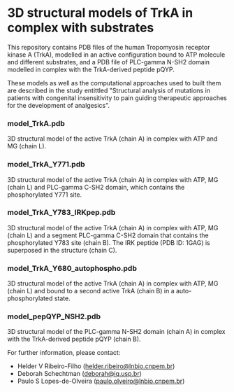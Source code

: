 # 3D structural models of TrkA in complex with substrates

This repository contains PDB files of the human Tropomyosin receptor kinase A (TrkA), modelled in an active configuration bound to ATP molecule and different substrates, and a PDB file of PLC-gamma N-SH2 domain modelled in complex with the TrkA-derived peptide pQYP. 

These models as well as the computational approaches used to built them are described in the study entittled "Structural analysis of mutations in patients with congenital insensitivity to pain guiding therapeutic approaches for the development of analgesics".

### model_TrkA.pdb
3D structural model of the active TrkA (chain A) in complex with ATP and MG (chain L).

### model_TrkA_Y771.pdb
3D structural model of the active TrkA (chain A) in complex with ATP, MG (chain L) and PLC-gamma C-SH2 domain, which contains the phosphorylated Y771 site. 

### model_TrkA_Y783_IRKpep.pdb
3D structural model of the active TrkA (chain A) in complex with ATP, MG (chain L) and a segment PLC-gamma C-SH2 domain that contains the phosphorylated Y783 site (chain B). The IRK peptide (PDB ID: 1GAG) is superposed in the structure (chain C). 

### model_TrkA_Y680_autophospho.pdb
3D structural model of the active TrkA (chain A) in complex with ATP, MG (chain L) and bound to a second active TrkA (chain B) in a auto-phosphorylated state. 

### model_pepQYP_NSH2.pdb
3D structural model of the PLC-gamma N-SH2 domain (chain A) in complex with the TrkA-derived peptide pQYP (chain B). 

For further information, please contact: 
- Helder V Ribeiro-Filho (helder.ribeiro@lnbio.cnpem.br)
- Deborah Schechtman (deborah@iq.usp.br)
- Paulo S Lopes-de-Olveira (paulo.olveiro@lnbio.cnpem.br)
